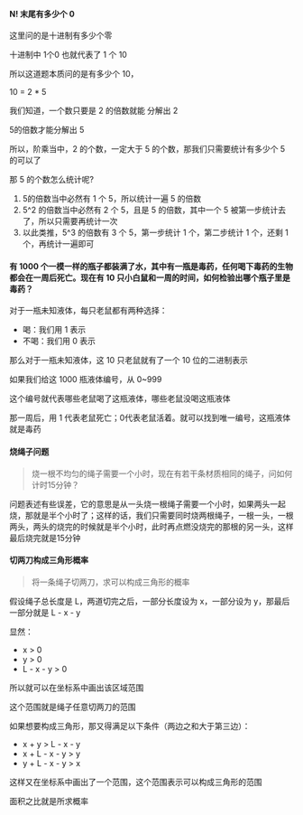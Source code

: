 #### N! 末尾有多少个 0 

这里问的是十进制有多少个零

十进制中 1个0 也就代表了 1 个 10

所以这道题本质问的是有多少个 10，

10 = 2 * 5

我们知道，一个数只要是 2 的倍数就能 分解出 2

5的倍数才能分解出 5

所以，阶乘当中，2 的个数，一定大于 5 的个数，那我们只需要统计有多少个 5 的可以了

那 5 的个数怎么统计呢?

1. 5的倍数当中必然有 1 个 5，所以统计一遍 5 的倍数
2. 5^2 的倍数当中必然有 2 个 5，且是 5 的倍数，其中一个 5 被第一步统计去了，所以只需要再统计一次
3. 以此类推，5^3 的倍数有 3 个 5，第一步统计 1 个，第二步统计 1 个，还剩 1 个，再统计一遍即可



#### 有 1000 个一模一样的瓶子都装满了水，其中有一瓶是毒药，任何喝下毒药的生物都会在一周后死亡。现在有 10 只小白鼠和一周的时间，如何检验出哪个瓶子里是毒药？

对于一瓶未知液体，每只老鼠都有两种选择：

- 喝：我们用 1 表示
- 不喝：我们用 0 表示

那么对于一瓶未知液体，这 10 只老鼠就有了一个 10 位的二进制表示

如果我们给这 1000 瓶液体编号，从 0~999

这个编号就代表哪些老鼠喝了这瓶液体，哪些老鼠没喝这瓶液体

那一周后，用 1 代表老鼠死亡；0代表老鼠活着。就可以找到唯一编号，这瓶液体就是毒药



#### 烧绳子问题

> 烧一根不均匀的绳子需要一个小时，现在有若干条材质相同的绳子，问如何计时15分钟？

问题表述有些误差，它的意思是从一头烧一根绳子需要一个小时，如果两头一起烧，那就是半个小时了；这样的话，我们只需要同时烧两根绳子，一根一头，一根两头，两头的烧完的时候就是半个小时，此时再点燃没烧完的那根的另一头，这样最后烧完就是15分钟



#### 切两刀构成三角形概率

> 将一条绳子切两刀，求可以构成三角形的概率

假设绳子总长度是 L，两道切完之后，一部分长度设为 x，一部分设为 y，那最后一部分就是 L - x - y

显然：

- x > 0
- y > 0
- L - x - y > 0

所以就可以在坐标系中画出该区域范围

这个范围就是绳子任意切两刀的范围

如果想要构成三角形，那又得满足以下条件（两边之和大于第三边）：

- x + y > L - x - y
- x + L - x - y > y
- y + L - x - y > x

这样又在坐标系中画出了一个范围，这个范围表示可以构成三角形的范围

面积之比就是所求概率